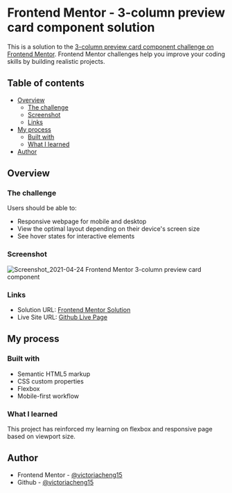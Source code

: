 # Frontend Mentor - 3-column preview card component solution

This is a solution to the
[3-column preview card component challenge on Frontend Mentor](https://www.frontendmentor.io/challenges/3column-preview-card-component-pH92eAR2-).
Frontend Mentor challenges help you improve your coding skills by building
realistic projects.

## Table of contents

- [Overview](#overview)
  - [The challenge](#the-challenge)
  - [Screenshot](#screenshot)
  - [Links](#links)
- [My process](#my-process)
  - [Built with](#built-with)
  - [What I learned](#what-i-learned)
- [Author](#author)

## Overview

### The challenge

Users should be able to:

- Responsive webpage for mobile and desktop
- View the optimal layout depending on their device's screen size
- See hover states for interactive elements

### Screenshot

![Screenshot_2021-04-24 Frontend Mentor 3-column preview card component](https://user-images.githubusercontent.com/35031228/115970640-b6830900-a511-11eb-882f-afbb308c7041.png)

### Links

- Solution URL:
  [Frontend Mentor Solution](https://www.frontendmentor.io/solutions/responsive-page-with-mobile-design-first-and-flexbox-77MvHb6B-)
- Live Site URL:
  [Github Live Page](https://victoriacheng15.github.io/3-column-preview-card-component/)

## My process

### Built with

- Semantic HTML5 markup
- CSS custom properties
- Flexbox
- Mobile-first workflow

### What I learned

This project has reinforced my learning on flexbox and responsive page based on
viewport size.

## Author

- Frontend Mentor - [@victoriacheng15](https://www.frontendmentor.io/profile/victoriacheng15)
- Github - [@victoriacheng15](https://github.com/victoriacheng15)

